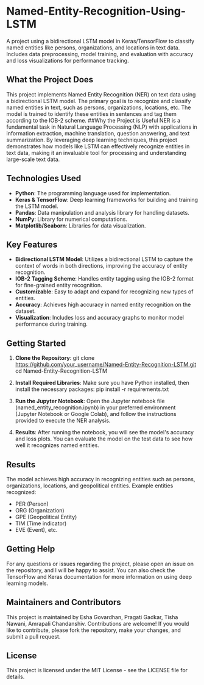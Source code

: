 # Named-Entity-Recognition-Using-LSTM
A project using a bidirectional LSTM model in Keras/TensorFlow to classify named entities like persons, organizations, and locations in text data. Includes data preprocessing, model training, and evaluation with accuracy and loss visualizations for performance tracking.

## What the Project Does
This project implements Named Entity Recognition (NER) on text data using a bidirectional LSTM model. The primary goal is to recognize and classify named entities in text, such as persons, organizations, locations, etc. The model is trained to identify these entities in sentences and tag them according to the IOB-2 scheme.
##Why the Project is Useful
NER is a fundamental task in Natural Language Processing (NLP) with applications in information extraction, machine translation, question answering, and text summarization. By leveraging deep learning techniques, this project demonstrates how models like LSTM can effectively recognize entities in text data, making it an invaluable tool for processing and understanding large-scale text data.

## Technologies Used
- **Python**: The programming language used for implementation.
- **Keras & TensorFlow**: Deep learning frameworks for building and training the LSTM model.
- **Pandas**: Data manipulation and analysis library for handling datasets.
- **NumPy**: Library for numerical computations.
- **Matplotlib/Seaborn**: Libraries for data visualization.

## Key Features
- **Bidirectional LSTM Model**: Utilizes a bidirectional LSTM to capture the context of words in both directions, improving the accuracy of entity recognition.
- **IOB-2 Tagging Scheme**: Handles entity tagging using the IOB-2 format for fine-grained entity recognition.
- **Customizable**: Easy to adapt and expand for recognizing new types of entities.
- **Accuracy**: Achieves high accuracy in named entity recognition on the dataset.
- **Visualization**: Includes loss and accuracy graphs to monitor model performance during training.

## Getting Started
1. **Clone the Repository**:
   git clone https://github.com/your_username/Named-Entity-Recognition-LSTM.git
   cd Named-Entity-Recognition-LSTM
   
2. **Install Required Libraries**:
   Make sure you have Python installed, then install the necessary packages:
   pip install -r requirements.txt
   
3. **Run the Jupyter Notebook**:
   Open the Jupyter notebook file (named_entity_recognition.ipynb) in your preferred environment (Jupyter Notebook or Google Colab), and follow the instructions provided to 
   execute the NER analysis.
   
4. **Results**:
   After running the notebook, you will see the model's accuracy and loss plots. You can evaluate the model on the test data to see how well it recognizes named entities.

## Results
The model achieves high accuracy in recognizing entities such as persons, organizations, locations, and geopolitical entities.
Example entities recognized:
- PER (Person)
- ORG (Organization)
- GPE (Geopolitical Entity)
- TIM (Time indicator)
- EVE (Event), etc.

## Getting Help
For any questions or issues regarding the project, please open an issue on the repository, and I will be happy to assist. You can also check the TensorFlow and Keras documentation for more information on using deep learning models.

## Maintainers and Contributors
This project is maintained by Esha Govardhan, Pragati Gadkar, Tisha Nawani, Amrapali Chandanshiv. Contributions are welcome! If you would like to contribute, please fork the repository, make your changes, and submit a pull request.

## License
This project is licensed under the MIT License - see the LICENSE file for details.
